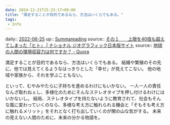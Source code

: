 ```yaml
---
date: 2024-12-21T15:23:17+09:00
title: "満足することが目的であるなら、方法はいくらでもある。"
tags:
 - Info
---
```


daily:: [2022-06-25](Daily_Note/2022-06-25.md)
up:: [Summareading](Bar/Summareading.md)
source:: [その１　　上限を40倍も超えてしまった「ヒト」 | ナショナル ジオグラフィック日本版サイト](https://natgeo.nikkeibp.co.jp/nng/article/20110707/276856/?P=1)
source:: [地球の人間の環境収容力は何ですか？ - Quora](https://jp.quora.com/%E5%9C%B0%E7%90%83%E3%81%AE%E4%BA%BA%E9%96%93%E3%81%AE%E7%92%B0%E5%A2%83%E5%8F%8E%E5%AE%B9%E5%8A%9B%E3%81%AF%E4%BD%95%E3%81%A7%E3%81%99%E3%81%8B?share=1)

満足することが目的であるなら、方法はいくらでもある。
結婚や繁殖のその先に、他では見えてくるようなはっきりとした「幸せ」が見えてこない。
他の地域や家族から、それを学ぶこともない。

といって、むやみやたらに子持ちを進めるわけにもいかない。
一人一人の責任なんざ取れねぇし、多様化のためにそんなステレオタイプを押し付けるわけにはいかないし。
結局、ステレオタイプを持たないように教育されて、社会もそんな風に変わっていくのなら、多様な考え方に触れられる機会と「そもそも考え方に触れるメリット」をそれとなく打ち出していくのが関の山な気がする。
未来の見えない人間のために、未来の分かる物語を。